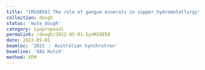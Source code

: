 ```yaml
---
title: "[M18858] The role of gangue minerals in copper hydrometallurgy"
collection: dough
status: 'mute_dough'
category: synproposal
permalink: /dough/2022-05-01-SynM18858
date: 2022-05-01
beamloc: '2022 ｜ Australian Synchrotron'
beamline: 'XAS Hutch'
method: XFM
---
```


